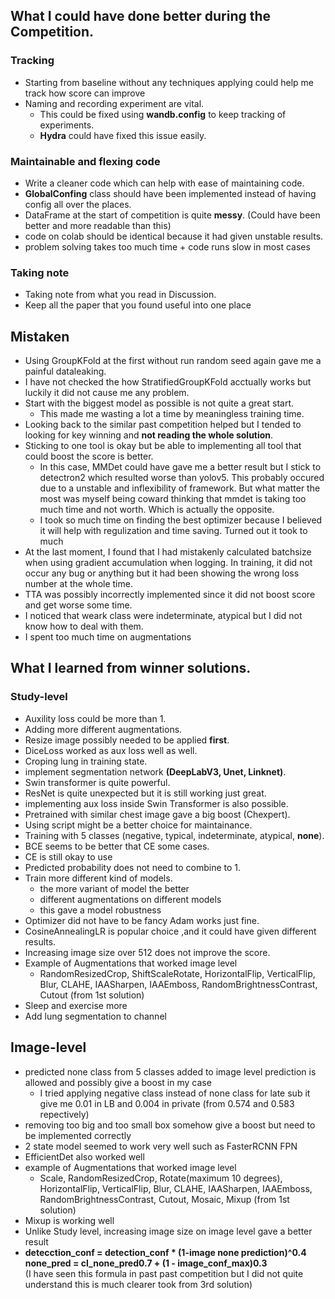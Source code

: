 ## What I could have done better during the Competition.

### Tracking

- Starting from baseline without any techniques applying could help me track how score can improve
- Naming and recording experiment are vital.
  - This could be fixed using **wandb.config** to keep tracking of experiments.
  - **Hydra** could have fixed this issue easily.

### Maintainable and flexing code

- Write a cleaner code which can help with ease of maintaining code.
- **GlobalConfing** class should have been implemented instead of having config all over the places.
- DataFrame at the start of competition is quite **messy**. (Could have been better and more readable than this)
- code on colab should be identical because it had given unstable results.
- problem solving takes too much time + code runs slow in most cases

### Taking note

- Taking note from what you read in Discussion.
- Keep all the paper that you found useful into one place

## Mistaken

- Using GroupKFold at the first without run random seed again gave me a painful dataleaking.
- I have not checked the how StratifiedGroupKFold acctually works but luckily it did not cause me any problem.
- Start with the biggest model as possible is not quite a great start.
  - This made me wasting a lot a time by meaningless training time.
- Looking back to the similar past competition helped but I tended to looking for key winning
  and **not reading the whole solution**.
- Sticking to one tool is okay but be able to implementing all tool that could boost the score is better.
  - In this case, MMDet could have gave me a better result but I stick to detectron2 which resulted worse
    than yolov5. This probably occured due to a unstable and inflexibility of framework.
    But what matter the most was myself being coward thinking that mmdet is taking too much time and not worth.
    Which is actually the opposite.
  - I took so much time on finding the best optimizer because I believed it will help with regulization and time saving.
    Turned out it took to much
- At the last moment, I found that I had mistakenly calculated batchsize when using gradient accumulation when logging.
  In training, it did not occur any bug or anything but it had been showing the wrong loss number at the whole time.
- TTA was possibly incorrectly implemented since it did not boost score and get worse some time.
- I noticed that weark class were indeterminate, atypical but I did not know how to deal with them.
- I spent too much time on augmentations

## What I learned from winner solutions.

### Study-level

- Auxility loss could be more than 1.
- Adding more different augmentations.
- Resize image possibly needed to be applied **first**.
- DiceLoss worked as aux loss well as well.
- Croping lung in training state.
- implement segmentation network **(DeepLabV3, Unet, Linknet)**.
- Swin transformer is quite powerful.
- ResNet is quite unexpected but it is still working just great.
- implementing aux loss inside Swin Transformer is also possible.
- Pretrained with similar chest image gave a big boost (Chexpert).
- Using script might be a better choice for maintainance.
- Training with 5 classes (negative, typical, indeterminate, atypical, **none**).
- BCE seems to be better that CE some cases.
- CE is still okay to use
- Predicted probability does not need to combine to 1.
- Train more different kind of models.
  - the more variant of model the better
  - different augmentations on different models
  - this gave a model robustness
- Optimizer did not have to be fancy Adam works just fine.
- CosineAnnealingLR is popular choice ,and it could have given different results.
- Increasing image size over 512 does not improve the score.
- Example of Augmentations that worked image level
  - RandomResizedCrop, ShiftScaleRotate, HorizontalFlip, VerticalFlip,
    Blur, CLAHE, IAASharpen, IAAEmboss, RandomBrightnessContrast, Cutout
    (from 1st solution)
- Sleep and exercise more
- Add lung segmentation to channel

## Image-level

- predicted none class from 5 classes added to image level prediction is allowed and possibly give a boost in my case
  - I tried applying negative class instead of none class for late sub it give me 0.01 in LB and 0.004 in private (from 0.574 and 0.583 repectively)
- removing too big and too small box somehow give a boost but need to be implemented correctly
- 2 state model seemed to work very well such as FasterRCNN FPN
- EfficientDet also worked well
- example of Augmentations that worked image level
  - Scale, RandomResizedCrop, Rotate(maximum 10 degrees), HorizontalFlip, VerticalFlip,
    Blur, CLAHE, IAASharpen, IAAEmboss, RandomBrightnessContrast, Cutout, Mosaic, Mixup
    (from 1st solution)
- Mixup is working well
- Unlike Study level, increasing image size on image level gave a better result
- **detecction_conf = detection_conf \* (1-image none prediction)^0.4**  
  **none_pred = cl_none_pred0.7 + (1 - image_conf_max)0.3**  
   (I have seen this formula in past past competition but
  I did not quite understand this is much clearer took from 3rd solution)
